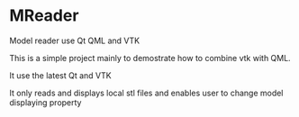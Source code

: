 # MReader
Model reader use Qt QML and VTK

This is a simple project mainly to demostrate how to combine vtk with QML.

It use the latest Qt and VTK

It only reads and displays local stl files and enables user to change model displaying property
